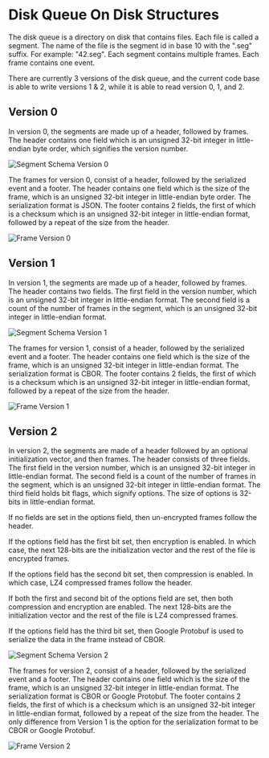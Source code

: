 # Disk Queue On Disk Structures

The disk queue is a directory on disk that contains files.  Each
file is called a segment.  The name of the file is the segment id in
base 10 with the ".seg" suffix.  For example: "42.seg".  Each segment
contains multiple frames.  Each frame contains one event.

There are currently 3 versions of the disk queue, and the current code
base is able to write versions 1 & 2, while it is able to read version
0, 1, and 2.

## Version 0

In version 0, the segments are made up of a header, followed by
frames.  The header contains one field which is an unsigned 32-bit
integer in little-endian byte order, which signifies the version number.

![Segment Schema Version 0](./schemaV0.svg)

The frames for version 0, consist of a header, followed by the
serialized event and a footer.  The header contains one field which is
the size of the frame, which is an unsigned 32-bit integer in
little-endian byte order.  The serialization format is JSON.  The
footer contains 2 fields, the first of which is a checksum which is an
unsigned 32-bit integer in little-endian format, followed by a repeat
of the size from the header.

![Frame Version 0](./frameV0.svg)

## Version 1

In version 1, the segments are made up of a header, followed by
frames.  The header contains two fields.  The first field in the
version number, which is an unsigned 32-bit integer in little-endian
format.  The second field is a count of the number of frames in the
segment, which is an unsigned 32-bit integer in little-endian format.

![Segment Schema Version 1](./schemaV1.svg)

The frames for version 1, consist of a header, followed by the
serialized event and a footer.  The header contains one field which is
the size of the frame, which is an unsigned 32-bit integer in
little-endian format.  The serialization format is CBOR.  The footer
contains 2 fields, the first of which is a checksum which is an
unsigned 32-bit integer in little-endian format, followed by a repeat
of the size from the header.

![Frame Version 1](./frameV1.svg)

## Version 2

In version 2, the segments are made of a header followed by an
optional initialization vector, and then frames.  The header consists
of three fields.  The first field in the version number, which is an
unsigned 32-bit integer in little-endian format.  The second field is
a count of the number of frames in the segment, which is an unsigned
32-bit integer in little-endian format.  The third field holds bit
flags, which signify options.  The size of options is 32-bits in
little-endian format.

If no fields are set in the options field, then un-encrypted frames
follow the header.

If the options field has the first bit set, then encryption is
enabled.  In which case, the next 128-bits are the initialization
vector and the rest of the file is encrypted frames.

If the options field has the second bit set, then compression is
enabled.  In which case, LZ4 compressed frames follow the header.

If both the first and second bit of the options field are set, then
both compression and encryption are enabled.  The next 128-bits are
the initialization vector and the rest of the file is LZ4 compressed
frames.

If the options field has the third bit set, then Google Protobuf is
used to serialize the data in the frame instead of CBOR.

![Segment Schema Version 2](./schemaV2.svg)

The frames for version 2, consist of a header, followed by the
serialized event and a footer.  The header contains one field which is
the size of the frame, which is an unsigned 32-bit integer in
little-endian format.  The serialization format is CBOR or Google
Protobuf.  The footer contains 2 fields, the first of which is a
checksum which is an unsigned 32-bit integer in little-endian format,
followed by a repeat of the size from the header.  The only difference
from Version 1 is the option for the serialization format to be CBOR
or Google Protobuf.

![Frame Version 2](./frameV2.svg)
